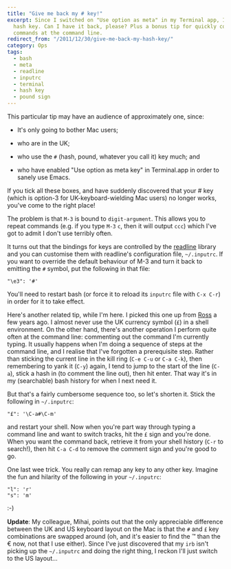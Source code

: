 ```yaml
---
title: "Give me back my # key!"
excerpt: Since I switched on "Use option as meta" in my Terminal app, I've lost my
  hash key. Can I have it back, please? Plus a bonus tip for quickly commenting out
  commands at the command line.
redirect_from: "/2011/12/30/give-me-back-my-hash-key/"
category: Ops
tags:
  - bash
  - meta
  - readline
  - inputrc
  - terminal
  - hash key
  - pound sign
---
```

This particular tip may have an audience of approximately one, since:

* It's only going to bother Mac users;

* who are in the UK;

* who use the `#` (hash, pound, whatever you call it) key much; and

* who have enabled "Use option as meta key" in Terminal.app in order to sanely use Emacs.

If you tick all these boxes, and have suddenly discovered that your # key (which is option-3 for UK-keyboard-wielding Mac users) no longer works, you've come to the right place!

The problem is that `M-3` is bound to `digit-argument`. This allows you to repeat commands (e.g. if you type `M-3` `c`, then it will output `ccc`) which I've got to admit I don't use terribly often.

It turns out that the bindings for keys are controlled by the [readline](http://cnswww.cns.cwru.edu/php/chet/readline/rltop.html) library and you can customise them with readline's configuration file, `~/.inputrc`. If you want to override the default behaviour of M-3 and turn it back to emitting the `#` symbol, put the following in that file:

    "\e3": '#'

You'll need to restart bash (or force it to reload its `inputrc` file with `C-x C-r`) in order for it to take effect.

Here's another related tip, while I'm here. I picked this one up from [Ross](http://blog.rah.org/) a few years ago. I almost never use the UK currency symbol (`£`) in a shell environment. On the other hand, there's another operation I perform quite often at the command line: commenting out the command I'm currently typing. It usually happens when I'm doing a sequence of steps at the command line, and I realise that I've forgotten a prerequisite step. Rather than sticking the current line in the kill ring (`C-e C-u` or `C-a C-k`), then remembering to yank it (`C-y`) again, I tend to jump to the start of the line (`C-a`), stick a hash in (to comment the line out), then hit enter. That way it's in my (searchable) bash history for when I next need it.

But that's a fairly cumbersome sequence too, so let's shorten it. Stick the following in `~/.inputrc`:

    "£": '\C-a#\C-m'

and restart your shell. Now when you're part way through typing a command line and want to switch tracks, hit the `£` sign and you're done. When you want the command back, retrieve it from your shell history (`C-r` to search!), then hit `C-a C-d` to remove the comment sign and you're good to go.

One last wee trick. You really can remap any key to any other key. Imagine the fun and hilarity of the following in your `~/.inputrc`:

    "l": 'r'
    "s": 'm'

\:-)

**Update**: My colleague, Mihai, points out that the only appreciable difference between the UK and US keyboard layout on the Mac is that the `#` and `£` key combinations are swapped around (oh, and it's easier to find the ™ than the € now, not that I use either). Since I've just discovered that my `irb` isn't picking up the `~/.inputrc` and doing the right thing, I reckon I'll just switch to the US layout...
